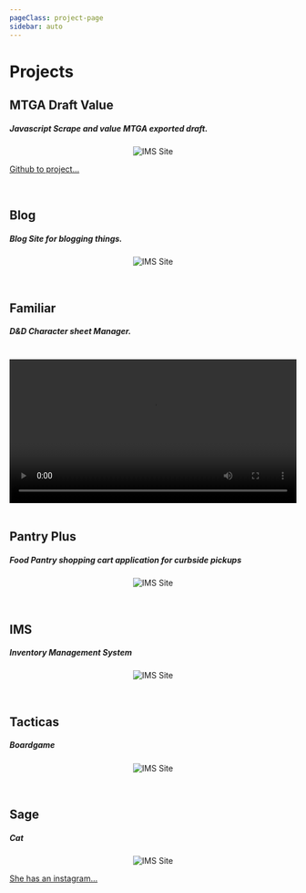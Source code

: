 ```yaml
---
pageClass: project-page
sidebar: auto
---
```


# Projects

## MTGA Draft Value

##### Javascript Scrape and value MTGA exported draft.

<Center>

![IMS Site](/images/mtg.png)

</Center>

<ProjectDescription 
description="Using a generic express setup up. Created a web scraper and stole some info off the web. Using that info to find the value of Mtg arena exported list. The info is then being gathered to judge my ability to draft, and if a higher valued deck does better than a lower one. More info in the github readme."
tools="Express | Cheerio | Javascript" 
/>
[Github to project...](https://github.com/JDSalisbury/scrape-time)

<br />

## Blog

##### Blog Site for blogging things.

<Center>

![IMS Site](/images/pp5.png)

</Center>

<ProjectDescription 
description="Using Vue and Vuex I implimented a small blog site. I don't know if I am the blogging type but I wanted to get a full webiste up and running with AWS running a docker container with my DRF API and using Django admin as a CMS. The DB is Mongo Atlas. This site is bringing together some of the fullstack webdev tools and skills I've learned."
tools="Vue | Vuex | DRF | DJANGO | PYTHON | DOCKER | AWS | MONGO" 
/>

<br />

## Familiar

##### D&D Character sheet Manager.

<br />
<video class="familiar-vid" width="100%" controls>
  <source src="/vid/familiar.mp4" type="video/mp4">
  Your browser does not support HTML5 video.
</video>
<br />
<ProjectDescription 
description='Creating a web application to manage D&D Character sheets. Currently this is focused on creating characters for Gamma World 4th edition. The application randomly generates 3 character choices at a time by pulling 75 random classes/races together. You can then manage the character adding equipment skills and abilities as you increase in level.'
tools="Vue | Vuex | Django | Python | MySQL | Docker" 
/>

<br />

## Pantry Plus

##### Food Pantry shopping cart application for curbside pickups

<Center>

![IMS Site](/images/pp1.png)

</Center>

<ProjectDescription 
description='Constructed a curb-side pick up application for The Broad St. Food Pantry. The Broad St. Food Pantry was unable to service some of there clients due to the hour long wait time. Our goal was to reduce the wait time to ten minutes so that people with children or people who dont have a secure form of transportion can quickly come in and get their food. Through TDD and Pair programing my team of six was able to get the wait time down to seven minutes. This application is currently in operation and is assisting 150+ patrons.'
tools="Java | Thymeleaf | Spring | JavaScript | HTML/CSS | JPA | AJAX | Agile | Heroku | Travis CI | Coveralls | TDD" 
/>

<br />

## IMS

##### Inventory Management System

<Center>

![IMS Site](/images/IMS.png)

</Center>

<ProjectDescription
description='Full-Stack Inventory Managment System. Created to help "Fresh Time" Food Market keep track of there produce, and expiration dates. There old system was with pen and paper.'
tools='Java | JavaScript | Html/CSS | H2 Database | Spring Boot'
 />
<br />

## Tacticas

##### Boardgame

<Center>

![IMS Site](/images/TacticAS.jpg)

</Center>

<ProjectDescription
description='A board game for Champions! Command a team of Units, equip them as you see fit, and do battle against your friends. 2-4 players. This game is similar to HeroClix and Final Fantasy Tactics. A minitures game all in one box with one affordable price!'
tools='Photoshop/Gimp'
/>
<br />

## Sage

##### Cat

<Center>

![IMS Site](/images/Sage.jpeg)

</Center>

<ProjectDescription
description="Cat owner. It takes a lot to own one of these creatures. I've successfully kept this small beast alive for about a two years now. The struggle is real. She barely cares about me."
tools='Willpower | Diligence | Determination'
/>

[She has an instagram...](https://www.instagram.com/sage_meows/)
